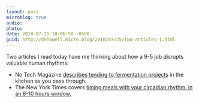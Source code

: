 ```yaml
---
layout: post
microblog: true
audio: 
photo: 
date: 2018-07-25 18:06:50 -0500
guid: http://dehowell.micro.blog/2018/07/25/two-articles-i.html
---
```

Two articles I read today have me thinking about how a 9-5 job disrupts valuable human rhythms:

- No Tech Magazine [describes tending to fermentation projects](http://www.notechmagazine.com/2018/07/fermentation-and-daily-life.html) in the kitchen as you pass through.
- The New York Times covers [timing meals with your circadian rhythm, in an 8-10 hours window.](https://www.nytimes.com/2018/07/24/well/when-we-eat-or-dont-eat-may-be-critical-for-health.html)
